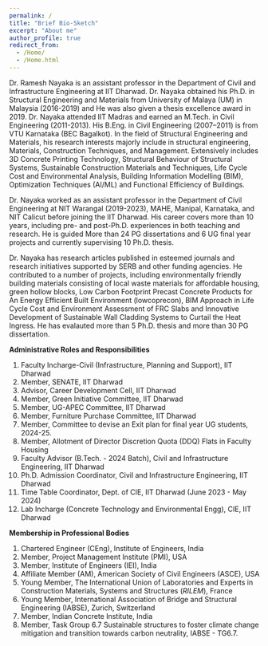 ```yaml
---
permalink: /
title: "Brief Bio-Sketch"
excerpt: "About me"
author_profile: true
redirect_from: 
  - /Home/
  - /Home.html
---
```


Dr. Ramesh Nayaka is an assistant professor in the Department of Civil and Infrastructure Engineering at IIT Dharwad. Dr. Nayaka obtained his Ph.D. in Structural Engineering and Materials from University of Malaya (UM) in Malaysia (2016-2019) and He was also given a thesis excellence award in 2019. Dr. Nayaka attended IIT Madras and earned an M.Tech. in Civil Engineering (2011-2013). His B.Eng. in Civil Engineering (2007–2011) is from VTU Karnataka (BEC Bagalkot). In the field of Structural Engineering and Materials, his research interests majorly include in structural engineering, Materials, Construction Techniques, and Management. Extensively includes 3D Concrete Printing Technology, Structural Behaviour of Structural Systems, Sustainable Construction Materials and Techniques, Life Cycle Cost and Environmental Analysis, Building Information Modelling (BIM), Optimization Techniques (AI/ML) and Functional Efficiency of Buildings. 

Dr. Nayaka worked as an assistant professor in the Department of Civil Engineering at NIT Warangal (2019-2023), MAHE, Manipal, Karnataka, and NIT Calicut before joining the IIT Dharwad. His career covers more than 10 years, including pre- and post-Ph.D. experiences in both teaching and research. He is guided More than 24 PG dissertations and 6 UG final year projects and currently supervising 10 Ph.D. thesis. 

Dr. Nayaka has research articles published in esteemed journals and research initiatives supported by SERB and other funding agencies. He contributed to a number of projects, including environmentally friendly building materials consisting of local waste materials for affordable housing, green hollow blocks, Low Carbon Footprint Precast Concrete Products for An Energy Efficient Built Environment (lowcoprecon), BIM Approach in Life Cycle Cost and Environment Assessment of FRC Slabs and Innovative Development of Sustainable Wall Cladding Systems to Curtail the Heat Ingress. He has evalauted more than 5 Ph.D. thesis and more than 30 PG dissertation. 

 **Administrative Roles and Responsibilities**
1. Faculty Incharge-Civil (Infrastructure, Planning and Support), IIT Dharwad
2. Member, SENATE, IIT Dharwad
3. Advisor, Career Development Cell, IIT Dharwad
4. Member, Green Initiative Committee, IIT Dharwad
5. Member, UG-APEC Committee, IIT Dharwad
6. Member, Furniture Purchase Committee, IIT Dharwad
7. Member, Committee to devise an Exit plan for final year UG students, 2024-25. 
8. Member, Allotment of Director Discretion Quota (DDQ) Flats in Faculty Housing
9. Faculty Advisor (B.Tech. - 2024 Batch), Civil and Infrastructure Engineering, IIT Dharwad
10. Ph.D. Admission Coordinator, Civil and Infrastructure Engineering, IIT Dharwad
11. Time Table Coordinator, Dept. of CIE, IIT Dharwad (June 2023 - May 2024)
12. Lab Incharge (Concrete Technology and Environmental Engg), CIE, IIT Dharwad

 **Membership in Professional Bodies**
1. Chartered Engineer (CEng), Institute of Engineers, India 
2. Member, Project Management Institute (PMI), USA 
3. Member, Institute of Engineers (IEI), India 
4. Affiliate Member (AM), American Society of Civil Engineers (ASCE), USA
5. Young Member, The International Union of Laboratories and Experts in Construction Materials, Systems and Structures (*RILEM*), France
6. Young Member, International Association of Bridge and Structural Engineering (IABSE), Zurich, Switzerland
7. Member, Indian Concrete Institute, India
8. Member, Task Group 6.7 Sustainable structures to foster climate change mitigation and transition towards carbon neutrality, IABSE - TG6.7. 
   


